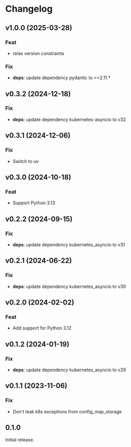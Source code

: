 # Changelog

## v1.0.0 (2025-03-28)

### Feat

- relax version constraints

### Fix

- **deps**: update dependency pydantic to ==2.11.*

## v0.3.2 (2024-12-18)

### Fix

- **deps**: update dependency kubernetes-asyncio to v32

## v0.3.1 (2024-12-06)

### Fix

- Switch to uv

## v0.3.0 (2024-10-18)

### Feat

- Support Python 3.13

## v0.2.2 (2024-09-15)

### Fix

- **deps**: update dependency kubernetes_asyncio to v31

## v0.2.1 (2024-06-22)

### Fix

- **deps**: update dependency kubernetes_asyncio to v30

## v0.2.0 (2024-02-02)

### Feat

- Add support for Python 3.12

## v0.1.2 (2024-01-19)

### Fix

- **deps**: update dependency kubernetes_asyncio to v29

## v0.1.1 (2023-11-06)

### Fix

- Don't leak k8s exceptions from config_map_storage

## 0.1.0

Initial release.
